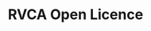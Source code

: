 ---
schema: default
title: RVCA Open Licence
organization: RVCA
notes: ''
license: 'https://gis.rvca.ca/RVCA Open Data Licence.pdf'
category:
  - Licence Agreements
maintainer: 'Dave Crossman, RVCA GIS Coordinator'
maintainer_email: gis@rvca.ca
lastUpdate: <strong>01-13-2018</strong>
---